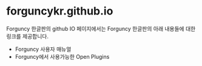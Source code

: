 # forguncykr.github.io
Forguncy 한글판의 github IO 페이지에서는 Forguncy 한글판의 아래 내용들에 대한 링크를 제공합니다.

* Forguncy 사용자 매뉴얼
* Forguncy에서 사용가능한 Open Plugins
